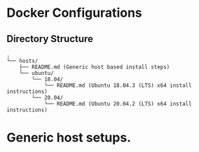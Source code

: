 # Docker Configurations

## Directory Structure
```
.
└── hosts/
    ├── README.md (Generic host based install steps)
    └── ubuntu/
        └── 18.04/
            └── README.md (Ubuntu 18.04.3 (LTS) x64 install instructions)
        └── 20.04/
            └── README.md (Ubuntu 20.04.2 (LTS) x64 install instructions)
```

# Generic host setups.
